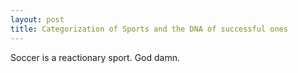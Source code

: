 ```yaml
---
layout: post
title: Categorization of Sports and the DNA of successful ones
---
```


Soccer is a reactionary sport. God damn.

